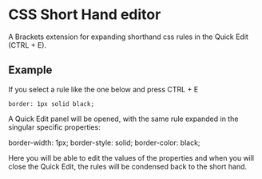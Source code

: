 # CSS Short Hand editor

A Brackets extension for expanding shorthand css rules in the Quick Edit (CTRL + E).

## Example

If you select a rule like the one below and press CTRL + E

    border: 1px solid black;
    

A Quick Edit panel will be opened, with the same rule expanded in the singular specific properties:

   border-width: 1px;
   border-style: solid;
   border-color: black;
   
Here you will be able to edit the values of the properties and when you will close the Quick Edit, the rules will be condensed back to the short hand.
